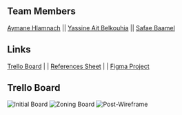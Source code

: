 ## Team Members
[Aymane Hlamnach](https://github.com/azuradara) ||
[Yassine Ait Belkouhia](https://github.com/YassineAitBelkouhia) ||
[Safae Baamel](https://github.com/sapae)
## Links
[Trello Board](https://trello.com/invite/b/RCxdtw7a/915ac83860798984cfec7d0713abfce2/brief1) | | [References Sheet](https://docs.google.com/spreadsheets/d/1nOBv8gU2kVdT68CY1wiEXxzeOuYplHdHGzhcmX7MR_E/edit?usp=sharing) | | [Figma Project](https://www.figma.com/file/TU8491D65UW2upgS8FdhWu/Safar?node-id=7%3A73)
## Trello Board
![Initial Board](progcaps/trello_1.jpeg)
![Zoning Board](progcaps/trello_2.jpeg)
![Post-Wireframe](progcaps/trello_3.jpeg)
